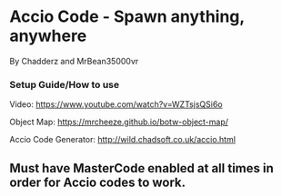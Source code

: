 # Accio Code - Spawn anything, anywhere
By Chadderz and MrBean35000vr

### Setup Guide/How to use
Video: https://www.youtube.com/watch?v=WZTsjsQSi6o

Object Map: https://mrcheeze.github.io/botw-object-map/

Accio Code Generator: http://wild.chadsoft.co.uk/accio.html


## Must have MasterCode enabled at all times in order for Accio codes to work.
